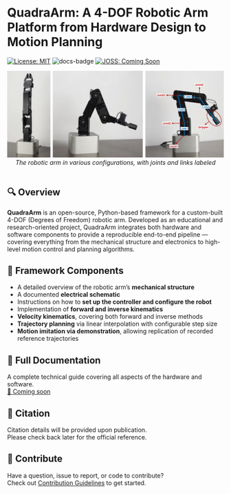 # QuadraArm: A 4-DOF Robotic Arm Platform from Hardware Design to Motion Planning

[![License: MIT](https://img.shields.io/badge/License-MIT-yellow.svg)](https://opensource.org/licenses/MIT)
![docs-badge](https://img.shields.io/badge/docs-coming%20soon-lightgrey)
[![JOSS: Coming Soon](https://img.shields.io/badge/JOSS-coming%20soon-lightgrey)](https://joss.theoj.org)

<p align="center">
  <img src="images/arm.png" alt="arm picture" style="max-width: 100%; height: auto;" />
  <em>The robotic arm in various configurations, with joints and links labeled</em>
  <br><br>
</p>

## 🔍 Overview
**QuadraArm** is an open-source, Python-based framework for a custom-built 4-DOF (Degrees of Freedom) robotic arm. Developed as an educational and research-oriented project, QuadraArm integrates both hardware and software components to provide a reproducible end-to-end pipeline — covering everything from the mechanical structure and electronics to high-level motion control and planning algorithms.

## 🧩 Framework Components
- A detailed overview of the robotic arm’s **mechanical structure**
- A documented **electrical schematic**
- Instructions on how to **set up the controller and configure the robot**
- Implementation of **forward and inverse kinematics**
- **Velocity kinematics**, covering both forward and inverse methods
- **Trajectory planning** via linear interpolation with configurable step size
- **Motion imitation via demonstration**, allowing replication of recorded reference trajectories

## 📘 Full Documentation
A complete technical guide covering all aspects of the hardware and software.  
[🔗 Coming soon](#)

## 📄 Citation
Citation details will be provided upon publication.  
Please check back later for the official reference.

## 🤝 Contribute
Have a question, issue to report, or code to contribute?  
Check out [Contribution Guidelines](CONTRIBUTING.md) to get started.
